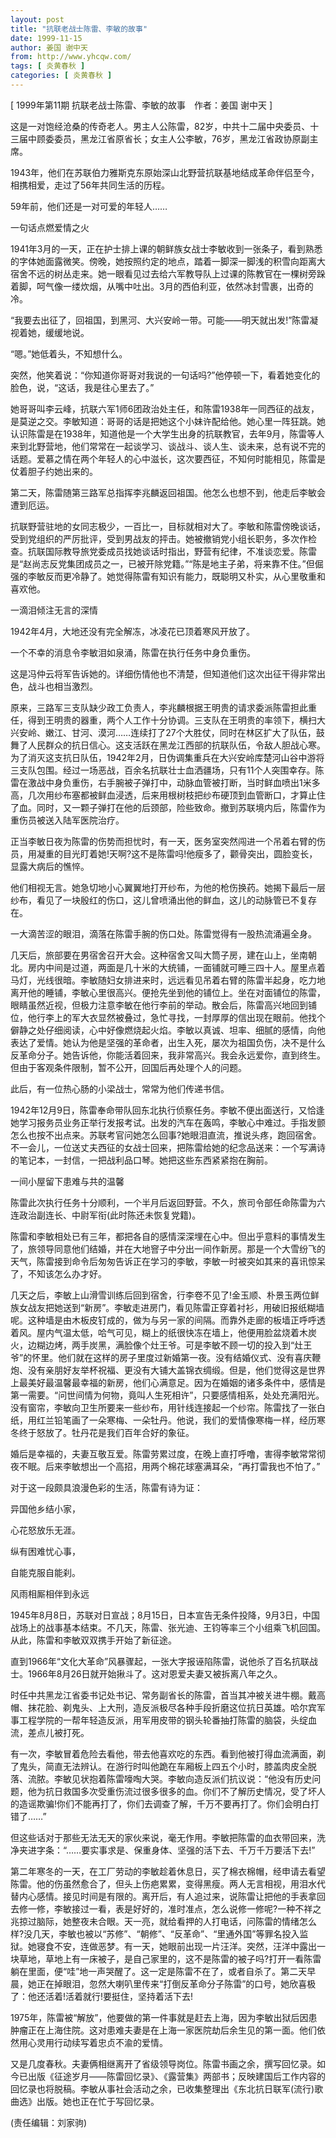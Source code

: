 ```yaml
---
layout: post
title: "抗联老战士陈雷、李敏的故事"
date: 1999-11-15
author: 姜国 谢中天
from: http://www.yhcqw.com/
tags: [ 炎黄春秋 ]
categories: [ 炎黄春秋 ]
---
```



[ 1999年第11期 抗联老战士陈雷、李敏的故事　作者：姜国 谢中天 ]

这是一对饱经沧桑的传奇老人。男主人公陈雷，82岁，中共十二届中央委员、十三届中顾委委员，黑龙江省原省长；女主人公李敏，76岁，黑龙江省政协原副主席。

1943年，他们在苏联伯力雅斯克东原始深山北野营抗联基地结成革命伴侣至今，相携相爱，走过了56年共同生活的历程。

59年前，他们还是一对可爱的年轻人……

一句话点燃爱情之火


1941年3月的一天，正在护士排上课的朝鲜族女战士李敏收到一张条子，看到熟悉的字体她面露微笑。傍晚，她按照约定的地点，踏着一脚深一脚浅的积雪向距离大宿舍不远的树丛走来。她一眼看见过去给六军教导队上过课的陈教官在一棵树旁跺着脚，呵气像一缕炊烟，从嘴中吐出。3月的西伯利亚，依然冰封雪裹，出奇的冷。

“我要去出征了，回祖国，到黑河、大兴安岭一带。可能——明天就出发!”陈雷凝视着她，缓缓地说。

“嗯。”她低着头，不知想什么。

突然，他笑着说：“你知道你哥哥对我说的一句话吗?”他停顿一下，看着她变化的脸色，说，“这话，我是往心里去了。”


她哥哥叫李云峰，抗联六军1师6团政治处主任，和陈雷1938年一同西征的战友，是莫逆之交。李敏知道：哥哥的话是把她这个小妹许配给他。她心里一阵狂跳。她认识陈雷是在1938年，知道他是一个大学生出身的抗联教官，去年9月，陈雷等人来到北野营地，他们常常在一起谈学习、谈战斗、谈人生、谈未来，总有说不完的话题。爱慕之情在两个年轻人的心中滋长，这次要西征，不知何时能相见，陈雷是仗着胆子约她出来的。

第二天，陈雷随第三路军总指挥李兆麟返回祖国。他怎么也想不到，他走后李敏会遭到厄运。


抗联野营驻地的女同志极少，一百比一，目标就相对大了。李敏和陈雷傍晚谈话，受到党组织的严厉批评，受到男战友的抨击。她被撤销党小组长职务，多次作检查。抗联国际教导旅党委成员找她谈话时指出，野营有纪律，不准谈恋爱。陈雷是“赵尚志反党集团成员之一，已被开除党籍。”“陈是地主子弟，将来靠不住。”但倔强的李敏反而更冷静了。她觉得陈雷有知识有能力，既聪明又朴实，从心里敬重和喜欢他。

一滴泪倾注无言的深情

1942年4月，大地还没有完全解冻，冰凌花已顶着寒风开放了。

一个不幸的消息令李敏泪如泉涌，陈雷在执行任务中身负重伤。

这是冯仲云将军告诉她的。详细伤情他也不清楚，但知道他们这次出征干得非常出色，战斗也相当激烈。


原来，三路军三支队缺少政工负责人，李兆麟根据王明贵的请求委派陈雷担此重任，得到王明贵的器重，两个人工作十分协调。三支队在王明贵的率领下，横扫大兴安岭、嫩江、甘河、漠河……连续打了27个大胜仗，同时在林区扩大了队伍，鼓舞了人民群众的抗日信心。这支活跃在黑龙江西部的抗联队伍，令敌人胆战心寒。为了消灭这支抗日队伍，1942年2月，日伪调集重兵在大兴安岭库楚河山谷中游将三支队包围。经过一场恶战，百余名抗联壮士血洒疆场，只有11个人突围幸存。陈雷在激战中身负重伤，右手腕被子弹打中，动脉血管被打断，当时鲜血喷出1米多高，几次用纱布塞都被鲜血浸透，后来用根树枝把纱布硬顶到血管断口，才算止住了血。同时，又一颗子弹打在他的后颈部，险些致命。撤到苏联境内后，陈雷作为重伤员被送入陆军医院治疗。


正当李敏日夜为陈雷的伤势而担忧时，有一天，医务室突然闯进一个吊着右臂的伤员，用凝重的目光盯着她!天啊?这不是陈雷吗!他瘦多了，颧骨突出，圆脸变长，显露大病后的憔悴。

他们相视无言。她急切地小心翼翼地打开纱布，为他的枪伤换药。她揭下最后一层纱布，看见了一块殷红的伤口，这儿曾喷涌出他的鲜血，这儿的动脉管已不复存在。

一大滴苦涩的眼泪，滴落在陈雷手腕的伤口处。陈雷觉得有一股热流涌遍全身。


几天后，旅部要在男宿舍召开大会。这种宿舍又叫大筒子房，建在山上，坐南朝北。房内中间是过道，两面是几十米的大统铺，一面铺就可睡三四十人。屋里点着马灯，光线很暗。李敏随妇女排进来时，远远看见吊着右臂的陈雷半起身，吃力地离开他的睡铺，李敏心里很高兴。便抢先坐到他的铺位上。坐在对面铺位的陈雷，眼睛虽然近视，但极力注意李敏在他行李前的举动。散会后，陈雷高兴地回到铺位，他行李上的军大衣显然被叠过，急忙寻找，一封厚厚的信出现在眼前。他找个僻静之处仔细阅读，心中好像燃烧起火焰。李敏以真诚、坦率、细腻的感情，向他表达了爱情。她认为他是坚强的革命者，出生入死，屡次为祖国负伤，决不是什么反革命分子。她告诉他，你能活着回来，我非常高兴。我会永远爱你，直到终生。但由于客观条件限制，暂不公开，回国后再处理个人的问题。

此后，有一位热心肠的小梁战士，常常为他们传递书信。


1942年12月9日，陈雷奉命带队回东北执行侦察任务。李敏不便出面送行，又恰逢她学习报务员业务正举行发报考试。出发的汽车在轰鸣，李敏心中难过。手指发颤怎么也按不出点来。苏联考官问她怎么回事?她眼泪直流，推说头疼，跑回宿舍。不一会儿，一位送丈夫西征的女战士回来，把陈雷给她的纪念品送来：一个写满诗的笔记本，一封信，一把战利品口琴。她把这些东西紧紧抱在胸前。

一间小屋留下患难与共的温馨

陈雷此次执行任务十分顺利，一个半月后返回野营。不久，旅司令部任命陈雷为六连政治副连长、中尉军衔(此时陈还未恢复党籍)。


陈雷和李敏相处已有三年，都把各自的感情深深埋在心中。但出乎意料的事情发生了，旅领导同意他们结婚，并在大地窨子中分出一间作新房。那是一个大雪纷飞的天气，陈雷接到命令后匆匆告诉正在学习的李敏，李敏一时被突如其来的喜讯惊呆了，不知该怎么办才好。


几天之后，李敏上山滑雪训练后回到宿舍，行李卷不见了!金玉顺、朴景玉两位鲜族女战友把她送到“新房”。李敏走进房门，看见陈雷正穿着衬衫，用破旧报纸糊墙呢。这种墙是由木板皮钉成的，做为与另一家的间隔。而靠外走廊的板墙正呼呼透着风。屋内气温太低，哈气可见，糊上的纸很快冻在墙上，他便用脸盆烧着木炭火，边糊边烤，两手炭黑，满脸像个灶王爷。可是李敏不顾一切的投入到“灶王爷”的怀里。他们就在这样的房子里度过新婚第一夜。没有结婚仪式、没有喜庆鞭炮、没有亲朋好友举杯祝福、更没有大铺大盖锦衣绸缎。但是，他们觉得这是世界上最美好最温馨最幸福的新房，他们心满意足。因为在婚姻的诸多条件中，感情是第一需要。“问世间情为何物，竟叫人生死相许”，只要感情相系，处处充满阳光。没有窗帘，李敏向卫生所要来一些纱布，用针线连接起一个纱帘。陈雷找了一张白纸，用红兰铅笔画了一朵寒梅、一朵牡丹。他说，我们的爱情像寒梅一样，经历寒冬终于怒放了。牡丹花是我们百年合好的象征。

婚后是幸福的，夫妻互敬互爱。陈雷劳累过度，在晚上直打呼噜，害得李敏常常彻夜不眠。后来李敏想出一个高招，用两个棉花球塞满耳朵，“再打雷我也不怕了。”

对于这一段颇具浪漫色彩的生活，陈雷有诗为证：

异国他乡结小家，

心花怒放乐无涯。

纵有困难忧心事，

自能克服自能刹。

风雨相厮相伴到永远


1945年8月8日，苏联对日宣战；8月15日，日本宣告无条件投降，9月3日，中国战场上的战事基本结束。不几天，陈雷、张光迪、王钧等率三个小组乘飞机回国。从此，陈雷和李敏双双携手开始了新征途。

直到1966年“文化大革命”风暴骤起，一张大字报诬陷陈雷，说他杀了百名抗联战士。1966年8月26日就开始揪斗了。这对恩爱夫妻又被拆离八年之久。


时任中共黑龙江省委书记处书记、常务副省长的陈雷，首当其冲被关进牛棚。戴高帽、抹花脸、剃鬼头、上大刑，造反派极尽各种手段折磨这位抗日英雄。哈尔宾军事工程学院的一帮年轻造反派，用军用皮带的钢头轮番抽打陈雷的脑袋，头绽血流，差点儿被打死。


有一次，李敏冒着危险去看他，带去他喜欢吃的东西。看到他被打得血流满面，剃了鬼头，简直无法辨认。在游行时叫他跪在车厢板上四五个小时，膝盖肉皮全脱落、流脓。李敏见状抱着陈雷嚎啕大哭。李敏向造反派们抗议说：“他没有历史问题，他为抗日救国多次受重伤流过很多很多的血。你们不了解历史情况，受了坏人的造谣欺骗!你们不能再打了，你们去调查了解，千万不要再打了。你们会明白打错了……”

但这些话对于那些无法无天的家伙来说，毫无作用。李敏把陈雷的血衣带回来，洗净夹进字条：“……要实事求是、保重身体、坚强的活下去、千万千万要活下去!”


第二年寒冬的一天，在工厂劳动的李敏趁着休息日，买了棉衣棉帽，经申请去看望陈雷。他的伤虽然愈合了，但头上伤疤累累，变得黑瘦。两人无言相视，用泪水代替内心感情。接见时间是有限的。离开后，有人追过来，说陈雷让把他的手表拿回去修一修，李敏接过一看，表是好好的，准时准点，怎么说修一修呢?一种不祥之兆掠过脑际，她整夜未合眼。天一亮，就给看押的人打电话，问陈雷的情绪怎么样?没几天，李敏也被以“苏修”、“朝修”、“反革命”、“里通外国”等罪名投入监狱。她寝食不安，连做恶梦。有一天，她眼前出现一片汪洋。突然，汪洋中露出一块草地，草地上有一床被子，是自己家里的，这不是陈雷的被子吗?打开一看陈雷躺在里面，便“哇”地一声哭醒了。这一定是陈雷不在了，或者自杀了。第二天早晨，她正在掉眼泪，忽然大喇叭里传来“打倒反革命分子陈雷”的口号，她欣喜极了：他还活着!活着就行!要挺住，坚持着活下去!


1975年，陈雷被“解放”，他要做的第一件事就是赶去上海，因为李敏出狱后因患肿瘤正在上海住院。这对患难夫妻是在上海一家医院劫后余生见的第一面。他们依然用心灵用行动续写着忠贞不渝的爱情。


又是几度春秋。夫妻俩相继离开了省级领导岗位。陈雷书画之余，撰写回忆录。如今已出版《征途岁月——陈雷回忆录》、《露营集》两部书；反映建国后工作内容的回忆录也将脱稿。李敏从事社会活动之余，已收集整理出《东北抗日联军(流行)歌曲选》出版。她也正在忙于写回忆录。

(责任编辑：刘家驹)


